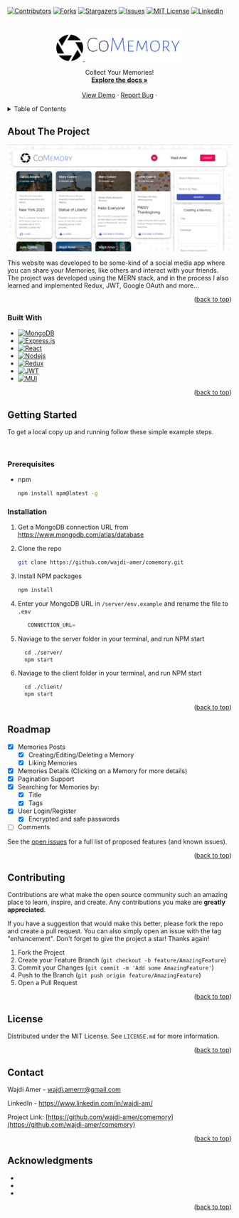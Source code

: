 <a name="readme-top"></a>

[![Contributors][contributors-shield]][contributors-url]
[![Forks][forks-shield]][forks-url]
[![Stargazers][stars-shield]][stars-url]
[![Issues][issues-shield]][issues-url]
[![MIT License][license-shield]][license-url]
[![LinkedIn][linkedin-shield]][linkedin-url]

<!-- PROJECT LOGO -->
<br />
<div align="center">
  <a href="https://github.com/wajdi-amer/comemory">
    <img src="./client/src/images/comemory_icon.png" alt="Logo" width="60">
  </a>
  <a href="https://github.com/wajdi-amer/comemory">
    <img src="./client/src/images/comemory_text.png" alt="Text" width="220">
  </a>

  <p align="center">
    Collect Your Memories!
    <br />
    <a href="https://github.com/wajdi-amer/comemory"><strong>Explore the docs »</strong></a>
    <br />
    <br />
    <a href="https://github.com/wajdi-amer/comemory">View Demo</a>
    ·
    <a href="https://github.com/wajdi-amer/comemory/issues">Report Bug</a>
    ·
  </p>
</div>



<!-- TABLE OF CONTENTS -->
<details>
  <summary>Table of Contents</summary>
  <ol>
    <li>
      <a href="#about-the-project">About The Project</a>
      <ul>
        <li><a href="#built-with">Built With</a></li>
      </ul>
    </li>
    <li>
      <a href="#getting-started">Getting Started</a>
      <ul>
        <li><a href="#prerequisites">Prerequisites</a></li>
        <li><a href="#installation">Installation</a></li>
      </ul>
    </li>
    <li><a href="#roadmap">Roadmap</a></li>
    <li><a href="#contributing">Contributing</a></li>
    <li><a href="#license">License</a></li>
    <li><a href="#contact">Contact</a></li>
    <li><a href="#acknowledgments">Acknowledgments</a></li>
  </ol>
</details>



<!-- ABOUT THE PROJECT -->
## About The Project

<img src="./client/src/images/website_screenshot.png" alt="screenshot">

This website was developed to be some-kind of a social media app where you can share your Memories, like others and interact with your friends.
The project was developed using the MERN stack, and in the process I also learned and implemented Redux, JWT, Google OAuth and more...   

<p align="right">(<a href="#readme-top">back to top</a>)</p>



### Built With

* [![MongoDB][MONGODB-badge]][MONGODB-url]
* [![Express.js][EXPRESS-badge]][EXPRESS-url]
* [![React][React.js]][React-url]
* [![Nodejs][NODEJS-badge]][NODEJS-url]
* [![Redux][REDUX-badge]][REDUX-url]
* [![JWT][JWT-badge]][JWT-url]
* [![MUI][MUI-badge]][MUI-url]


<p align="right">(<a href="#readme-top">back to top</a>)</p>



<!-- GETTING STARTED -->
## Getting Started

To get a local copy up and running follow these simple example steps.

<br/>

### Prerequisites

* npm
  ```sh
  npm install npm@latest -g
  ```

### Installation

1. Get a MongoDB connection URL from https://www.mongodb.com/atlas/database

2. Clone the repo
   ```sh
   git clone https://github.com/wajdi-amer/comemory.git
   ```
3. Install NPM packages
   ```sh
   npm install
   ```
4. Enter your MongoDB URL in `/server/env.example` and rename the file to `.env`
   ```js
      CONNECTION_URL= 
   ```
5. Naviage to the server folder in your terminal, and run NPM start
    ```
      cd ./server/
      npm start
    ```
6. Naviage to the client folder in your terminal, and run NPM start
    ```
      cd ./client/
      npm start
    ```

<p align="right">(<a href="#readme-top">back to top</a>)</p>


<!-- ROADMAP -->
## Roadmap

- [x] Memories Posts
    - [x] Creating/Editing/Deleting a Memory
    - [x] Liking Memories
- [x] Memories Details (Clicking on a Memory for more details)
- [x] Pagination Support 
- [x] Searching for Memories by:
    - [x] Title
    - [x] Tags
- [x] User Login/Register
    - [x] Encrypted and safe passwords
- [ ] Comments

See the [open issues](https://github.com/wajdi-amer/comemory/issues) for a full list of proposed features (and known issues).

<p align="right">(<a href="#readme-top">back to top</a>)</p>



<!-- CONTRIBUTING -->
## Contributing

Contributions are what make the open source community such an amazing place to learn, inspire, and create. Any contributions you make are **greatly appreciated**.

If you have a suggestion that would make this better, please fork the repo and create a pull request. You can also simply open an issue with the tag "enhancement".
Don't forget to give the project a star! Thanks again!

1. Fork the Project
2. Create your Feature Branch (`git checkout -b feature/AmazingFeature`)
3. Commit your Changes (`git commit -m 'Add some AmazingFeature'`)
4. Push to the Branch (`git push origin feature/AmazingFeature`)
5. Open a Pull Request

<p align="right">(<a href="#readme-top">back to top</a>)</p>



<!-- LICENSE -->
## License

Distributed under the MIT License. See `LICENSE.md` for more information.

<p align="right">(<a href="#readme-top">back to top</a>)</p>



<!-- CONTACT -->
## Contact

Wajdi Amer - wajdi.amerrr@gmail.com

LinkedIn - https://www.linkedin.com/in/wajdi-am/

Project Link: [https://github.com/wajdi-amer/comemory](https://github.com/wajdi-amer/comemory)

<p align="right">(<a href="#readme-top">back to top</a>)</p>



<!-- ACKNOWLEDGMENTS -->
## Acknowledgments

* []()
* []()
* []()

<p align="right">(<a href="#readme-top">back to top</a>)</p>



<!-- MARKDOWN LINKS & IMAGES -->
<!-- https://www.markdownguide.org/basic-syntax/#reference-style-links -->
[contributors-shield]: https://img.shields.io/github/contributors/wajdi-amer/comemory.svg?style=for-the-badge
[contributors-url]: https://github.com/wajdi-amer/comemory/graphs/contributors
[forks-shield]: https://img.shields.io/github/forks/wajdi-amer/comemory.svg?style=for-the-badge
[forks-url]: https://github.com/wajdi-amer/comemory/network/members
[stars-shield]: https://img.shields.io/github/stars/wajdi-amer/comemory.svg?style=for-the-badge
[stars-url]: https://github.com/wajdi-amer/comemory/stargazers
[issues-shield]: https://img.shields.io/github/issues/wajdi-amer/comemory.svg?style=for-the-badge
[issues-url]: https://github.com/wajdi-amer/comemory/issues
[license-shield]: https://img.shields.io/github/license/wajdi-amer/comemory.svg?style=for-the-badge
[license-url]: https://github.com/wajdi-amer/comemory/blob/main/LICENSE
[linkedin-shield]: https://img.shields.io/badge/-LinkedIn-black.svg?style=for-the-badge&logo=linkedin&colorB=555
[linkedin-url]: https://linkedin.com/in/wajdi-am
[product-screenshot]: ./client/src/images/website_screenshot.png
[React.js]: https://img.shields.io/badge/React-20232A?style=for-the-badge&logo=react&logoColor=61DAFB
[React-url]: https://reactjs.org/
[MUI-badge]: https://img.shields.io/badge/-MUI-007fff?logo=mui&logoColor=white&style=for-the-badge
[MUI-url]: https://mui.com/
[MONGODB-badge]: https://img.shields.io/badge/-MongoDB-3F3E42?logo=mongodb&style=for-the-badge
[MONGODB-url]: https://www.mongodb.com/
[EXPRESS-badge]: https://img.shields.io/badge/-Express.js-3C873A?logo=express&style=for-the-badge
[EXPRESS-url]: https://expressjs.com/
[NODEJS-badge]: https://img.shields.io/badge/-Node.js-FFCC00?logo=node.js&style=for-the-badge
[NODEJS-url]: https://nodejs.org/en/
[REDUX-badge]: https://img.shields.io/badge/-Redux-8b0000?logo=redux&style=for-the-badge
[REDUX-url]: https://redux.js.org/
[JWT-badge]: https://img.shields.io/badge/-JWT-white?logo=jsonwebtokens&logoColor=black&style=for-the-badge
[JWT-url]: https://jwt.io/